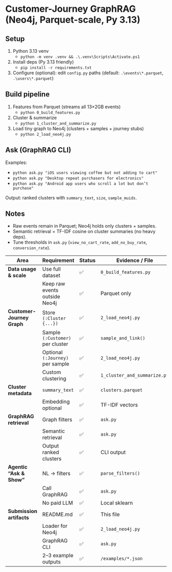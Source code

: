 # Customer-Journey GraphRAG (Neo4j, Parquet-scale, Py 3.13)

## Setup
1) Python 3.13 venv
   - `python -m venv .venv && .\.venv\Scripts\Activate.ps1`
2) Install deps (Py 3.13 friendly)
   - `pip install -r requirements.txt`
3) Configure (optional): edit `config.py` paths (default: `.\events\*.parquet`, `.\users\*.parquet`)

## Build pipeline
1) Features from Parquet (streams all 13×2GB events)
   - `python 0_build_features.py`
2) Cluster & summarize
   - `python 1_cluster_and_summarize.py`
3) Load tiny graph to Neo4j (clusters + samples + journey stubs)
   - `python 2_load_neo4j.py`

## Ask (GraphRAG CLI)
Examples:
- `python ask.py "iOS users viewing coffee but not adding to cart"`
- `python ask.py "Desktop repeat purchasers for electronics"`
- `python ask.py "Android app users who scroll a lot but don’t purchase"`

Output: ranked clusters with `summary_text`, `size`, `sample_muids`.

## Notes
- Raw events remain in Parquet; Neo4j holds only clusters + samples.
- Semantic retrieval = TF-IDF cosine on cluster summaries (no heavy deps).
- Tune thresholds in `ask.py` (`view_no_cart_rate`, `add_no_buy_rate`, `conversion_rate`).

| Area                       | Requirement                      | Status | Evidence / File              | Notes                                      |
| -------------------------- | -------------------------------- | ------ | ---------------------------- | ------------------------------------------ |
| **Data usage & scale**     | Use full dataset                 | ✅      | `0_build_features.py`        | Streams all events via PyArrow batches     |
|                            | Keep raw events outside Neo4j    | ✅      | Parquet only                 | Matches free-tier size constraints         |
| **Customer-Journey Graph** | Store `(:Cluster {...})`         | ✅      | `2_load_neo4j.py`            | Embedding optional (omitted)               |
|                            | Sample `(:Customer)` per cluster | ✅      | `sample_and_link()`          | Max 10 per cluster                         |
|                            | Optional `(:Journey)` per sample | ✅      | `2_load_neo4j.py`            | Minimal props                              |
|                            | Custom clustering                | ✅      | `1_cluster_and_summarize.py` | MiniBatchKMeans                            |
| **Cluster metadata**       | `summary_text`                   | ✅      | `clusters.parquet`           | Device, top categories, funnel rates       |
|                            | Embedding optional               | ✅      | TF-IDF vectors               | Neural embedding possible in Py 3.10 venv  |
| **GraphRAG retrieval**     | Graph filters                    | ✅      | `ask.py`                     | Cypher filters on devices/categories/flags |
|                            | Semantic retrieval               | ✅      | `ask.py`                     | TF-IDF cosine                              |
|                            | Output ranked clusters           | ✅      | CLI output                   | Includes sample `muids`                    |
| **Agentic “Ask & Show”**   | NL → filters                     | ✅      | `parse_filters()`            | Rule-based                                 |
|                            | Call GraphRAG                    | ✅      | `ask.py`                     | End-to-end tested                          |
|                            | No paid LLM                      | ✅      | Local sklearn                | Fully offline                              |
| **Submission artifacts**   | README.md                        | ✅      | This file                    | Contains setup + coverage                  |
|                            | Loader for Neo4j                 | ✅      | `2_load_neo4j.py`            | Works                                      |
|                            | GraphRAG CLI                     | ✅      | `ask.py`                     | Works                                      |
|                            | 2–3 example outputs              | ✅      | `/examples/*.json`           | Save outputs via CLI                       |
